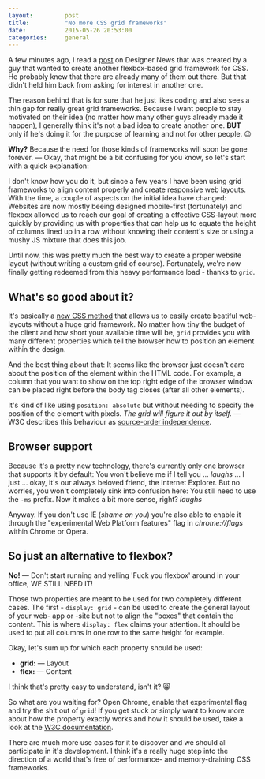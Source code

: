 ```yaml
---
layout:         post
title:          "No more CSS grid frameworks"
date:           2015-05-26 20:53:00
categories:     general
---
```


A few minutes ago, I read a [post][1] on Designer News that was created by a guy that wanted to create another flexbox-based grid framework for CSS. He probably knew that there are already many of them out there. But that didn't held him back from asking for interest in another one.

The reason behind that is for sure that he just likes coding and also sees a thin gap for really great grid frameworks. Because I want people to stay motivated on their idea (no matter how many other guys already made it happen), I generally think it's not a bad idea to create another one. **BUT** only if he's doing it for the purpose of learning and not for other people. :wink:
  
**Why?** Because the need for those kinds of frameworks will soon be gone forever. — Okay, that might be a bit confusing for you know, so let's start with a quick explanation:

I don't know how you do it, but since a few years I have been using grid frameworks to align content properly and create responsive web layouts. With the time, a couple of aspects on the initial idea have changed: Websites are now mostly beeing designed mobile-first (fortunately) and flexbox allowed us to reach our goal of creating a effective CSS-layout more quickly by providing us with properties that can help us to equate the height of columns lined up in a row without knowing their content's size or using a mushy JS mixture that does this job.

Until now, this was pretty much the best way to create a proper website layout (without writing a custom grid of course). Fortunately, we're now finally getting redeemed from this heavy performance load - thanks to `grid`.

## What's so good about it?

It's basically a [new CSS method][2] that allows us to easily create beatiful web-layouts without a huge grid framework. No matter how tiny the budget of the client and how short your available time will be, `grid` provides you with many different properties which tell the browser how to position an element within the design.

And the best thing about that: It seems like the browser just doesn't care about the position of the element within the HTML code. For example, a column that you want to show on the top right edge of the browser window can be placed right before the body tag closes (after all other elements).

It's kind of like using `position: absolute` but without needing to specify the position of the element with pixels. *The grid will figure it out by itself.* — W3C describes this behaviour as [source-order independence][3].

## Browser support

Because it's a pretty new technology, there's currently only one browser that supports it by default: You won't believe me if I tell you ... *laughs* ... I just ... okay, it's our always beloved friend, the Internet Explorer. But no worries, you won't completely sink into confusion here: You still need to use the `-ms` prefix. Now it makes a bit more sense, right? *laughs*

Anyway. If you don't use IE (*shame on you*) you're also able to enable it through the "experimental Web Platform features" flag in *chrome://flags* within Chrome or Opera.

## So just an alternative to flexbox?

**No!** — Don't start running and yelling 'Fuck you flexbox' around in your office, WE STILL NEED IT!

Those two properties are meant to be used for two completely different cases. The first - `display: grid` - can be used to create the general layout of your web- app or -site but not to align the "boxes" that contain the content. This is where `display: flex` claims your attention. It should be used to put all columns in one row to the same height for example.

Okay, let's sum up for which each property should be used:

- **grid:** — Layout
- **flex:** — Content

I think that's pretty easy to understand, isn't it? :smile_cat:

So what are you waiting for? Open Chrome, enable that experimental flag and try the shit out of `grid`! If you get stuck or simply want to know more about how the property exactly works and how it should be used, take a look at the [W3C documentation][2].

There are much more use cases for it to discover and we should all participate in it's development. I think it's a really huge step into the direction of a world that's free of performance- and memory-draining CSS frameworks.

[1]: https://news.layervault.com/stories/49997-ask-dn-should-i-make-a-css-boilerplate-and-flexbox-grid-system
[2]: http://www.w3.org/TR/css-grid-1/
[3]: http://www.w3.org/TR/css-grid-1/#source-independence